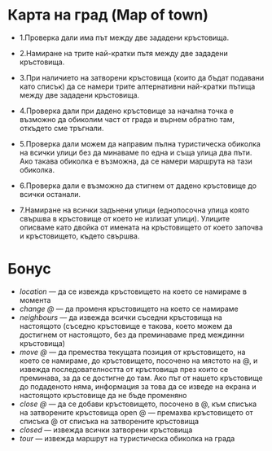 
# Карта на град (Map of town)

* 1.Проверка дали има път между две зададени кръстовища.

* 2.Намиране на трите най-кратки пътя между две зададени кръстовища. 

* 3.При наличието на затворени кръстовища (които да бъдат подавани като списък) да се намери трите алтернативни най-кратки пътища между две зададени кръстовища.

* 4.Проверка дали при дадено кръстовище за начална точка е възможно да обиколим част от града и върнем обратно там, откъдето сме тръгнали.

* 5.Проверка дали можем да направим пълна туристическа обиколка на всички улици без да минаваме по една и съща улица два пъти. Ако такава обиколка е възможна, да се намери маршрута на тази обиколка.

* 6.Проверка дали е възможно да стигнем от дадено кръстовище до всички останали.

* 7.Намиране на всички задънени улици (еднопосочна улица която свършва в кръстовище от което не излизат улици). Улиците описваме като двойка от имената на кръстовището от което започва и кръстовището, където свършва.

# Бонус

* *location* — да се извежда кръстовището на което се намираме в момента
* *change @* — да променя кръстовището на което се намираме
* *neighbours* — да извежда всички съседни кръстовища на настоящото (съседно кръстовище е такова, което можем да достигнем от настоящото, без да преминаваме пред междинни кръстовища)
* *move @* — да премества текущата позиция от кръстовището, на което се намираме, до кръстовището, посочено на мястото на @, и извежда последователността от кръстовища през които се преминава, за да се достигне до там. Ако път от нашето кръстовище до подаденото няма, информация за това да се изведе на екрана и настоящото кръстовище да не бъде променяно
* *close @* — да се добави кръстовището, посочено в @, към списъка на затворените кръстовища
open @ — премахва кръстовището от списъка @ от списъка на затворените кръстовища
* *closed* — извежда всички затворени кръстовища
* *tour* — извежда маршрут на туристическа обиколка на града

